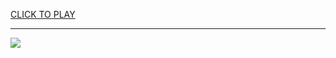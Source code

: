 
<a href="https://premium76.site?title=games_weebly_unblocked&ref=13M">CLICK TO PLAY</a></h3>
<hr>

<a href="https://premium76.site?title=games_weebly_unblocked&ref=13M"><img src="https://clearcache.store/games.png"></a>


